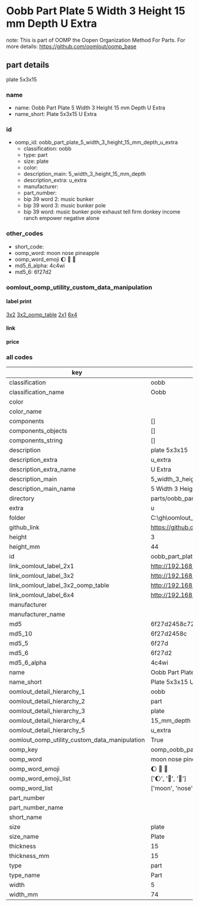 # Oobb Part Plate 5 Width 3 Height 15 mm Depth U Extra  

note: This is part of OOMP the Oopen Organization Method For Parts. For more details: https://github.com/oomlout/oomp_base

##  part details
  



plate 5x3x15



### name
* name: Oobb Part Plate 5 Width 3 Height 15 mm Depth U Extra
* name_short: Plate 5x3x15 U Extra
### id
* oomp_id: oobb_part_plate_5_width_3_height_15_mm_depth_u_extra
  * classification: oobb
  * type: part
  * size: plate
  * color: 
  * description_main: 5_width_3_height_15_mm_depth
  * description_extra: u_extra
  * manufacturer: 
  * part_number: 
  * bip 39 word 2: music bunker
  * bip 39 word 3: music bunker pole
  * bip 39 word: music bunker pole exhaust tell firm donkey income ranch empower negative alone

### other_codes
* short_code: 
* oomp_word: moon nose pineapple
* oomp_word_emoji :moon: :nose: :pineapple:
* md5_6_alpha: 4c4wi
* md5_6: 6f27d2






### oomlout_oomp_utility_custom_data_manipulation
#### label print
[3x2](http://192.168.1.245:1112/?label=oomp%204c4wi)
[3x2_oomp_table](http://192.168.1.108:1112/?label=oomp%204c4wi)
[2x1](http://192.168.1.242:1112/?label=oomp%204c4wi)
[6x4](http://192.168.1.55:1112/?label=oomp%204c4wi)    

#### link

                              

#### price







### all codes 
| key | value |  
| --- | --- |  
| classification | oobb |  
| classification_name | Oobb |  
| color |  |  
| color_name |  |  
| components | [] |  
| components_objects | [] |  
| components_string | [] |  
| description | plate 5x3x15 |  
| description_extra | u_extra |  
| description_extra_name | U Extra |  
| description_main | 5_width_3_height_15_mm_depth |  
| description_main_name | 5 Width 3 Height 15 mm Depth |  
| directory | parts/oobb_part_plate_5_width_3_height_15_mm_depth_u_extra |  
| extra | u |  
| folder | C:\gh\oomlout_oobb_version_4_generated_parts\things\oobb_part_plate_5_width_3_height_15_mm_depth_u_extra |  
| github_link | https://github.com/oomlout/oomlout_oomp_part_src/tree/main/parts/oobb_part_plate_5_width_3_height_15_mm_depth_u_extra |  
| height | 3 |  
| height_mm | 44 |  
| id | oobb_part_plate_5_width_3_height_15_mm_depth_u_extra |  
| link_oomlout_label_2x1 | http://192.168.1.242:1112/?label=oomp%204c4wi |  
| link_oomlout_label_3x2 | http://192.168.1.245:1112/?label=oomp%204c4wi |  
| link_oomlout_label_3x2_oomp_table | http://192.168.1.108:1112/?label=oomp%204c4wi |  
| link_oomlout_label_6x4 | http://192.168.1.55:1112/?label=oomp%204c4wi |  
| manufacturer |  |  
| manufacturer_name |  |  
| md5 | 6f27d2458c7288255d6f64f74f079c8f |  
| md5_10 | 6f27d2458c |  
| md5_5 | 6f27d |  
| md5_6 | 6f27d2 |  
| md5_6_alpha | 4c4wi |  
| name | Oobb Part Plate 5 Width 3 Height 15 mm Depth U Extra |  
| name_short | Plate 5x3x15 U Extra |  
| oomlout_detail_hierarchy_1 | oobb |  
| oomlout_detail_hierarchy_2 | part |  
| oomlout_detail_hierarchy_3 | plate |  
| oomlout_detail_hierarchy_4 | 15_mm_depth |  
| oomlout_detail_hierarchy_5 | u_extra |  
| oomlout_oomp_utility_custom_data_manipulation | True |  
| oomp_key | oomp_oobb_part_plate_5_width_3_height_15_mm_depth_u_extra |  
| oomp_word | moon nose pineapple |  
| oomp_word_emoji | :moon: :nose: :pineapple: |  
| oomp_word_emoji_list | [':moon:', ':nose:', ':pineapple:'] |  
| oomp_word_list | ['moon', 'nose', 'pineapple'] |  
| part_number |  |  
| part_number_name |  |  
| short_name |  |  
| size | plate |  
| size_name | Plate |  
| thickness | 15 |  
| thickness_mm | 15 |  
| type | part |  
| type_name | Part |  
| width | 5 |  
| width_mm | 74 |  
